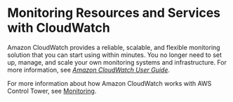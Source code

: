 # Monitoring Resources and Services with CloudWatch<a name="cloudwatch"></a>

Amazon CloudWatch provides a reliable, scalable, and flexible monitoring solution that you can start using within minutes\. You no longer need to set up, manage, and scale your own monitoring systems and infrastructure\. For more information, see *[Amazon CloudWatch User Guide](https://docs.aws.amazon.com/AmazonCloudWatch/latest/DeveloperGuide/)*\.

For more information about how Amazon CloudWatch works with AWS Control Tower, see [Monitoring](https://docs.aws.amazon.com/controltower/latest/userguide/monitoring-overview.html)\.